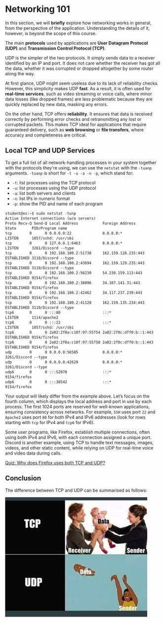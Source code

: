 # Networking 101

In this section, we will **briefly** explore how networking works in general, from the perspective of the application.
Understanding the details of it, however, is beyond the scope of this course.

The main **protocols** used by applications are **User Datagram Protocol (UDP)** and **Transmission Control Protocol (TCP)**.

UDP is the simpler of the two protocols.
It simply sends data to a receiver identified by an IP and port.
It does not care whether the receiver has got all the data, whether it was corrupted or dropped altogether by some router along the way.

At first glance, UDP might seem useless due to its lack of reliability checks.
However, this simplicity makes UDP **fast**.
As a result, it is often used for **real-time services**, such as video streaming or voice calls, where minor data losses (like dropped frames) are less problematic because they are quickly replaced by new data, masking any errors.

On the other hand, TCP offers **reliability**.
It ensures that data is received correctly by performing error checks and retransmitting any lost or corrupted packets.
This makes TCP ideal for applications that require guaranteed delivery, such as **web browsing** or **file transfers**, where accuracy and completeness are critical.

## Local TCP and UDP Services

To get a full list of all network-handling processes in your system together with the protocols they're using, we can use the `netstat` with the `-tuanp` arguments.
`-tuanp` is short for `-t -u -a -n -p`, which stand for:

- `-t`: list processes using the TCP protocol
- `-u`: list processes using the UDP protocol
- `-a`: list both servers and clients
- `-n`: list IPs in numeric format
- `-p`: show the PID and name of each program

```console
student@os:~$ sudo netstat -tunp
Active Internet connections (w/o servers)
Proto Recv-Q Send-Q Local Address           Foreign Address         State       PID/Program name
tcp        0      0 0.0.0.0:22              0.0.0.0:*               LISTEN      1057/sshd: /usr/sbi
tcp        0      0 127.0.0.1:6463          0.0.0.0:*               LISTEN      3261/Discord --type
tcp        0      0 192.168.100.2:51738     162.159.128.235:443     ESTABLISHED 3110/Discord --type
tcp        0      0 192.168.100.2:43694     162.159.129.235:443     ESTABLISHED 3110/Discord --type
tcp        0      0 192.168.100.2:56230     54.230.159.113:443      ESTABLISHED 9154/firefox
tcp        0      0 192.168.100.2:38096     34.107.141.31:443       ESTABLISHED 9154/firefox
tcp        0      0 192.168.100.2:42462     34.117.237.239:443      ESTABLISHED 9154/firefox
tcp        0      0 192.168.100.2:41128     162.159.135.234:443     ESTABLISHED 3110/Discord --type
tcp6       0      0 :::80                   :::*                    LISTEN      1114/apache2
tcp6       0      0 :::22                   :::*                    LISTEN      1057/sshd: /usr/sbi
tcp6       0      0 2a02:2f0a:c10f:97:55754 2a02:2f0c:dff0:b::1:443 ESTABLISHED 9154/firefox
tcp6       0      0 2a02:2f0a:c10f:97:55750 2a02:2f0c:dff0:b::1:443 ESTABLISHED 9154/firefox
udp        0      0 0.0.0.0:56585           0.0.0.0:*                           3261/Discord --type
udp        0      0 0.0.0.0:42629           0.0.0.0:*                           3261/Discord --type
udp6       0      0 :::52070                :::*                                9154/firefox
udp6       0      0 :::38542                :::*                                9154/firefox
```

Your output will likely differ from the example above.
Let’s focus on the fourth column, which displays the local address and port in use by each process.
The first 1024 ports are reserved for well-known applications, ensuring consistency across networks.
For example, `SSH` uses port `22` and `Apache2` uses port `80` for both IPv4 and IPv6 addresses (look for rows starting with `tcp` for IPv4 and `tcp6` for IPv6).

Some user programs, like Firefox, establish multiple connections, often using both IPv4 and IPv6, with each connection assigned a unique port.
Discord is another example, using TCP to handle text messages, images, videos, and other static content, while relying on UDP for real-time voice and video data during calls.

[Quiz: Why does Firefox uses both TCP and UDP?](../../drills/questions/firefox-tcp-udp.md)

## Conclusion

The difference between TCP and UDP can be summarised as follows:

![TCP vs UDP](../../media/tcp-udp-simplified.png)

